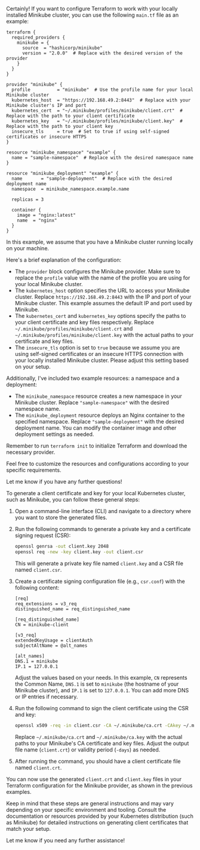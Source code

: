 Certainly! If you want to configure Terraform to work with your locally installed Minikube cluster, you can use the following `main.tf` file as an example:

```hcl
terraform {
  required_providers {
    minikube = {
      source  = "hashicorp/minikube"
      version = "2.0.0"  # Replace with the desired version of the provider
    }
  }
}

provider "minikube" {
  profile          = "minikube"  # Use the profile name for your local Minikube cluster
  kubernetes_host  = "https://192.168.49.2:8443"  # Replace with your Minikube cluster's IP and port
  kubernetes_cert  = "~/.minikube/profiles/minikube/client.crt"  # Replace with the path to your client certificate
  kubernetes_key   = "~/.minikube/profiles/minikube/client.key"  # Replace with the path to your client key
  insecure_tls     = true  # Set to true if using self-signed certificates or insecure HTTPS
}

resource "minikube_namespace" "example" {
  name = "sample-namespace"  # Replace with the desired namespace name
}

resource "minikube_deployment" "example" {
  name       = "sample-deployment"  # Replace with the desired deployment name
  namespace  = minikube_namespace.example.name

  replicas = 3

  container {
    image = "nginx:latest"
    name  = "nginx"
  }
}
```

In this example, we assume that you have a Minikube cluster running locally on your machine.

Here's a brief explanation of the configuration:

- The `provider` block configures the Minikube provider. Make sure to replace the `profile` value with the name of the profile you are using for your local Minikube cluster.
- The `kubernetes_host` option specifies the URL to access your Minikube cluster. Replace `https://192.168.49.2:8443` with the IP and port of your Minikube cluster. This example assumes the default IP and port used by Minikube.
- The `kubernetes_cert` and `kubernetes_key` options specify the paths to your client certificate and key files respectively. Replace `~/.minikube/profiles/minikube/client.crt` and `~/.minikube/profiles/minikube/client.key` with the actual paths to your certificate and key files.
- The `insecure_tls` option is set to `true` because we assume you are using self-signed certificates or an insecure HTTPS connection with your locally installed Minikube cluster. Please adjust this setting based on your setup.

Additionally, I've included two example resources: a namespace and a deployment:

- The `minikube_namespace` resource creates a new namespace in your Minikube cluster. Replace `"sample-namespace"` with the desired namespace name.
- The `minikube_deployment` resource deploys an Nginx container to the specified namespace. Replace `"sample-deployment"` with the desired deployment name. You can modify the container image and other deployment settings as needed.

Remember to run `terraform init` to initialize Terraform and download the necessary provider.

Feel free to customize the resources and configurations according to your specific requirements.

Let me know if you have any further questions!



To generate a client certificate and key for your local Kubernetes cluster, such as Minikube, you can follow these general steps:

1. Open a command-line interface (CLI) and navigate to a directory where you want to store the generated files.

2. Run the following commands to generate a private key and a certificate signing request (CSR):

   ```bash
   openssl genrsa -out client.key 2048
   openssl req -new -key client.key -out client.csr
   ```

   This will generate a private key file named `client.key` and a CSR file named `client.csr`.

3. Create a certificate signing configuration file (e.g., `csr.conf`) with the following content:

   ```
   [req]
   req_extensions = v3_req
   distinguished_name = req_distinguished_name

   [req_distinguished_name]
   CN = minikube-client

   [v3_req]
   extendedKeyUsage = clientAuth
   subjectAltName = @alt_names

   [alt_names]
   DNS.1 = minikube
   IP.1 = 127.0.0.1
   ```

   Adjust the values based on your needs. In this example, `CN` represents the Common Name, `DNS.1` is set to `minikube` (the hostname of your Minikube cluster), and `IP.1` is set to `127.0.0.1`. You can add more DNS or IP entries if necessary.

4. Run the following command to sign the client certificate using the CSR and key:

   ```bash
   openssl x509 -req -in client.csr -CA ~/.minikube/ca.crt -CAkey ~/.minikube/ca.key -CAcreateserial -out client.crt -days 365 -extensions v3_req -extfile csr.conf
   ```

   Replace `~/.minikube/ca.crt` and `~/.minikube/ca.key` with the actual paths to your Minikube's CA certificate and key files. Adjust the output file name (`client.crt`) or validity period (`-days`) as needed.

5. After running the command, you should have a client certificate file named `client.crt`.

You can now use the generated `client.crt` and `client.key` files in your Terraform configuration for the Minikube provider, as shown in the previous examples.

Keep in mind that these steps are general instructions and may vary depending on your specific environment and tooling. Consult the documentation or resources provided by your Kubernetes distribution (such as Minikube) for detailed instructions on generating client certificates that match your setup.

Let me know if you need any further assistance!
